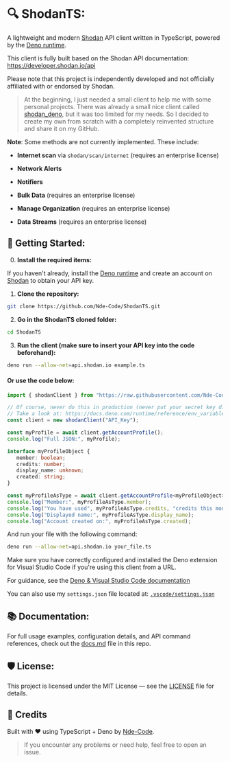 # 🔍 ShodanTS:

A lightweight and modern [Shodan](https://www.shodan.io/)  API client written in TypeScript, powered by the [Deno runtime](https://deno.land/). 

This client is fully built based on the Shodan API documentation: https://developer.shodan.io/api

Please note that this project is independently developed and not officially affiliated with or endorsed by Shodan. 

> At the beginning, I just needed a small client to help me with some personal projects. There was already a small nice client called [shodan_deno](https://github.com/aldinp16/shodan_deno), but it was too limited for my needs. So I decided to create my own from scratch with a completely reinvented structure and share it on my GitHub.

**Note**:
Some methods are not currently implemented. These include:

- **Internet scan** via `shodan/scan/internet` (requires an enterprise license)

- **Network Alerts**

- **Notifiers**

- **Bulk Data** (requires an enterprise license)

- **Manage Organization** (requires an enterprise license)

- **Data Streams** (requires an enterprise license)

## 🚀 Getting Started:

0. **Install the required items:**

If you haven't already, install the [Deno runtime](https://docs.deno.com/runtime/reference/cli/install/) and create an account on [Shodan](https://account.shodan.io/) to obtain your API key.

1. **Clone the repository:**

```bash
git clone https://github.com/Nde-Code/ShodanTS.git
```

2. **Go in the ShodanTS cloned folder:**

```bash
cd ShodanTS
```

3. **Run the client (make sure to insert your API key into the code beforehand):**

```bash
deno run --allow-net=api.shodan.io example.ts
```

#### Or use the code below:

```ts
import { shodanClient } from "https://raw.githubusercontent.com/Nde-Code/ShodanTS/v3.0.5/mod.ts";

// Of course, never do this in production (never put your secret key directly in the code)!
// Take a look at: https://docs.deno.com/runtime/reference/env_variables/
const client = new shodanClient("API_Key");

const myProfile = await client.getAccountProfile();
console.log("Full JSON:", myProfile);

interface myProfileObject {
   member: boolean;
   credits: number;
   display_name: unknown;
   created: string;
}

const myProfileAsType = await client.getAccountProfile<myProfileObject>();
console.log("Member:", myProfileAsType.member);
console.log("You have used", myProfileAsType.credits, "credits this month.");
console.log("Displayed name:", myProfileAsType.display_name);
console.log("Account created on:", myProfileAsType.created);
```

And run your file with the following command:

```bash
deno run --allow-net=api.shodan.io your_file.ts
```

Make sure you have correctly configured and installed the Deno extension for Visual Studio Code if you're using this client from a URL. 

For guidance, see the [Deno & Visual Studio Code documentation](https://docs.deno.com/runtime/reference/vscode/)

You can also use my `settings.json` file located at: [`.vscode/settings.json`](.vscode/settings.json)

## 📚 Documentation:

For full usage examples, configuration details, and API command references, check out the [docs.md](./docs.md) file in this repo.

## 🛡️ License:

This project is licensed under the MIT License — see the [LICENSE](./LICENSE) file for details.


## 🧠 Credits

Built with ❤️ using TypeScript + Deno by [Nde-Code](https://nde-code.github.io/).

> If you encounter any problems or need help, feel free to open an issue.
